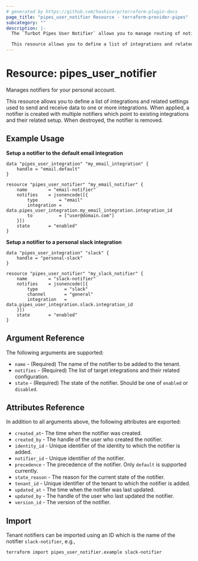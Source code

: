 ```yaml
---
# generated by https://github.com/hashicorp/terraform-plugin-docs
page_title: "pipes_user_notifier Resource - terraform-provider-pipes"
subcategory: ""
description: |-
  The `Turbot Pipes User Notifier` allows you to manage routing of notifications to multiple users, groups or channels via more than one delivery mechanism.

  This resource allows you to define a list of integrations and related settings used to send and receive data to one or more integrations.
---
```


# Resource: pipes_user_notifier

Manages notifiers for your personal account.

This resource allows you to define a list of integrations and related settings 
used to send and receive data to one or more integrations. When applied, a notifier is
created with multiple notifiers which point to existing integrations and their related
setup. When destroyed, the notifier is removed.

## Example Usage

**Setup a notifier to the default email integration**

```hcl
data "pipes_user_integration" "my_email_integration" {
	handle = "email.default"
}

resource "pipes_user_notifier" "my_email_notifier" {
	name        = "email-notifier"
	notifies    = jsonencode([{
		type        = "email"
		integration = data.pipes_user_integration.my_email_integration.integration_id
		to          = ["user@domain.com"]
	}])
	state       = "enabled"
}
```

**Setup a notifier to a personal slack integration**

```hcl
data "pipes_user_integration" "slack" {
	handle = "personal-slack"
}

resource "pipes_user_notifier" "my_slack_notifier" {
	name        = "slack-notifier"
	notifies    = jsonencode([{
		type          = "slack"
		channel       = "general"
		integration   = data.pipes_user_integration.slack.integration_id
	}])
	state       = "enabled"
}
```

## Argument Reference

The following arguments are supported:

- `name` - (Required) The name of the notifier to be added to the tenant.
- `notifies` - (Required) The list of target integrations and their related configuration.
- `state` - (Required) The state of the notifier. Should be one of `enabled` or `disabled`.

## Attributes Reference

In addition to all arguments above, the following attributes are exported:

- `created_at`- The time when the notifier was created.
- `created_by` - The handle of the user who created the notifier. 
- `identity_id` - Unique identifier of the identity to which the notifier is added. 
- `notifier_id` - Unique identifier of the notifier.  
- `precedence` - The precedence of the notifier. Only `default` is supported currently.  
- `state_reason` - The reason for the current state of the notifier.  
- `tenant_id` - Unique identifier of the tenant to which the notifier is added. 
- `updated_at` - The time when the notifier was last updated.  
- `updated_by` - The handle of the user who last updated the notifier.  
- `version_id` - The version of the notifier. 

## Import

Tenant notifiers can be imported using an ID which is the name of the notifier `slack-notifier`, e.g.,

```sh
terraform import pipes_user_notifier.example slack-notifier
```
